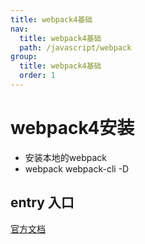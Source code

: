 ```yaml
---
title: webpack4基础
nav:
  title: webpack4基础
  path: /javascript/webpack
group:
  title: webpack4基础
  order: 1
---
```


# webpack4安装

- 安装本地的webpack
- webpack webpack-cli -D

## entry 入口

[官方文档](https://webpack.docschina.org/concepts/entry-points/)
